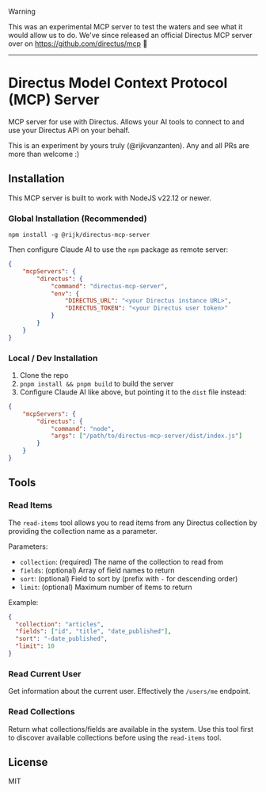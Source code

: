 > [!WARNING]
> This was an experimental MCP server to test the waters and see what it would allow us to do. We've since released an official Directus MCP server over on https://github.com/directus/mcp 🙂

---

# Directus Model Context Protocol (MCP) Server

MCP server for use with Directus. Allows your AI tools to connect to and use your Directus API on
your behalf.

This is an experiment by yours truly (@rijkvanzanten). Any and all PRs are more than welcome :)

## Installation

This MCP server is built to work with NodeJS v22.12 or newer.

### Global Installation (Recommended)

`npm install -g @rijk/directus-mcp-server`

Then configure Claude AI to use the `npm` package as remote server:

```json
{
	"mcpServers": {
		"directus": {
			"command": "directus-mcp-server",
			"env": {
				"DIRECTUS_URL": "<your Directus instance URL>",
				"DIRECTUS_TOKEN": "<your Directus user token>"
			}
		}
	}
}
```

### Local / Dev Installation

1. Clone the repo
2. `pnpm install && pnpm build` to build the server
3. Configure Claude AI like above, but pointing it to the `dist` file instead:

```json
{
	"mcpServers": {
		"directus": {
			"command": "node",
			"args": ["/path/to/directus-mcp-server/dist/index.js"]
		}
	}
}
```

## Tools

### Read Items

The `read-items` tool allows you to read items from any Directus collection by providing the collection name as a parameter.

Parameters:
- `collection`: (required) The name of the collection to read from
- `fields`: (optional) Array of field names to return
- `sort`: (optional) Field to sort by (prefix with `-` for descending order)
- `limit`: (optional) Maximum number of items to return

Example:
```json
{
  "collection": "articles",
  "fields": ["id", "title", "date_published"],
  "sort": "-date_published",
  "limit": 10
}
```

### Read Current User

Get information about the current user. Effectively the `/users/me` endpoint.

### Read Collections

Return what collections/fields are available in the system. Use this tool first to discover available collections before using the `read-items` tool.

## License

MIT
